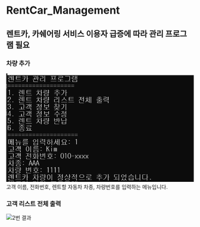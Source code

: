 # RentCar_Management
## 렌트카, 카쉐어링 서비스 이용자 급증에 따라 관리 프로그램 필요
### 차량 추가
![1번 결과](https://github.com/ssu-hongki/RentCar_Management/blob/main/image/1%EB%B2%88%20%EB%A9%94%EB%89%B4%20%EA%B2%B0%EA%B3%BC.PNG?raw=true)  
고객 이름, 전화번호, 렌트할 자동차 차종, 차량번호를 입력하는 메뉴입니다.

### 고객 리스트 전체 출력
![2번 결과]()
